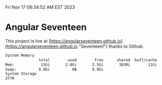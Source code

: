 Fri Nov 17 08:34:52 AM EST 2023

# Angular Seventeen


This project is live at [https://angularseventeen.github.io](https://angularseventeen.github.io "Seventeen!") thanks to Github.

```bash
System Memory
               total        used        free      shared  buff/cache   available
Mem:            15Gi       2.0Gi       2.5Gi       303Mi        11Gi        13Gi
Swap:          8.0Gi          0B       8.0Gi
System Storage
377M	.
